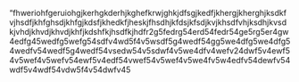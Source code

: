 “fhweriohfgeruiohgjkerhgkderhjkghefkrwjghkjdfsgjkedfjkhergjkherghjksdkfvjhsdfjkhfghsdjkhfgjkdsfjkhedkfjheskjfhsdhjkfdsjkfsdjkvjkhsdfvhjksdhjkvsdkjvhdjkhvdjkhvdjkhfjkdshfkjhsdfkjhdfr2g5fedrg54erd54fedr54ge5rg5er4gw4edfg45wedfg5wefg54sdfv4wd5f4v5wsdf5g4wedf54gg5we4dfg5we4dfg54wedfv54wedf5g4wedf54vsedw54v5sdwf4v5we4dfv4wefv24dwf5v4ewf54v5wef4v5wefv54ewf5v4edf54vwef54v5wef4v5we4fv5w4edfv54dewfv54wdf5v4wdf54vdw5f4v54dwfv45
